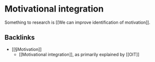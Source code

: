 # Motivational integration
Something to research is [[We can improve identification of motivation]].

## Backlinks
* [[§Motivation]]
	* [[Motivational integration]], as primarily explained by [[OIT]]

<!-- {BearID:52CE9800-9808-4B4A-B8A3-54E334002205-2066-00000260B1E74BA1} -->
